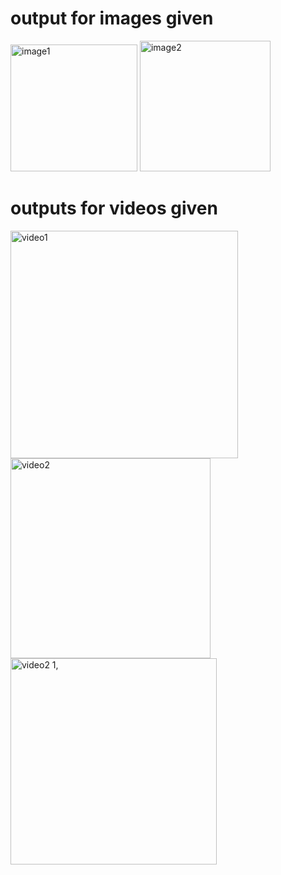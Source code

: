 # output for images given
<img width="203" alt="image1" src="https://user-images.githubusercontent.com/61905492/127015897-b2eb3616-5e12-4d9e-b47d-f47e4d40b826.png">

<img width="209" alt="image2" src="https://user-images.githubusercontent.com/61905492/127015950-28c51f82-9035-43f6-bc94-b7f8f821b989.png">

# outputs for videos given
<img width="364" alt="video1" src="https://user-images.githubusercontent.com/61905492/127016006-126aacbf-f055-487c-b1fe-231fc2e20ea4.png">

<img width="320" alt="video2" src="https://user-images.githubusercontent.com/61905492/127016063-e72c9b03-de79-44ef-95b7-51fb49b02b78.png">

<img width="330" alt="video2 1," src="https://user-images.githubusercontent.com/61905492/127016103-56744acd-469f-47bf-baad-dbb0f89a3b09.png">


